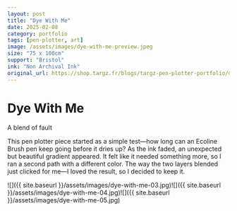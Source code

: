 ```yaml
---
layout: post
title: "Dye With Me"
date: 2025-02-08
category: portfolio
tags: [pen-plotter, art]
image: /assets/images/dye-with-me-preview.jpeg
size: "75 x 100cm"
support: "Bristol"
ink: "Non Archival Ink"
original_url: https://shop.targz.fr/blogs/targz-pen-plotter-portfolio/dye-with-me
---
```


# Dye With Me

A blend of fault

This pen plotter piece started as a simple test—how long can an Ecoline Brush pen keep going before it dries up? As the ink faded, an unexpected but beautiful gradient appeared. It felt like it needed something more, so I ran a second path with a different color. The way the two layers blended just clicked for me—I loved the result, so I decided to keep it.

![]({{ site.baseurl }}/assets/images/dye-with-me-03.jpg)![]({{ site.baseurl }}/assets/images/dye-with-me-04.jpg)![]({{ site.baseurl }}/assets/images/dye-with-me-05.jpg)
